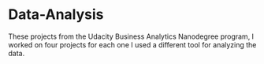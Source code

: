 # Data-Analysis
These projects from the Udacity Business Analytics Nanodegree program, I worked on four projects for each one I used a different tool for analyzing the data.
